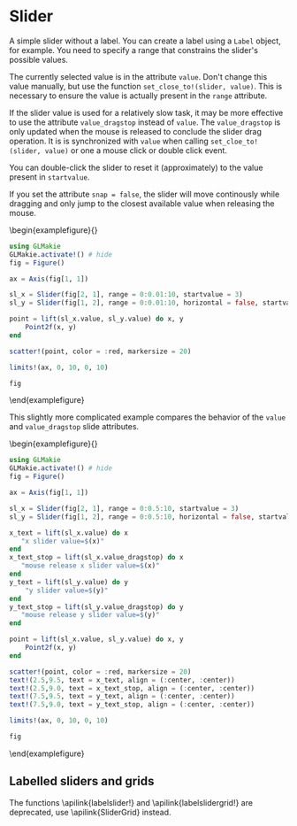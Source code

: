 

# Slider

A simple slider without a label. You can create a label using a `Label` object,
for example. You need to specify a range that constrains the slider's possible values.

The currently selected value is in the attribute `value`.
Don't change this value manually, but use the function `set_close_to!(slider, value)`.
This is necessary to ensure the value is actually present in the `range` attribute.

If the slider value is used for a relatively slow task, it may be more effective to
use the attribute `value_dragstop` instead of `value`.  The `value_dragstop` is only
updated when the mouse is released to conclude the slider drag operation.  It is 
is synchronized with `value` when calling `set_cloe_to!(slider, value)` or one a mouse
click or double click event.

You can double-click the slider to reset it (approximately) to the value present in `startvalue`.

If you set the attribute `snap = false`, the slider will move continously while dragging and only jump to the closest available value when releasing the mouse.

\begin{examplefigure}{}
```julia
using GLMakie
GLMakie.activate!() # hide
fig = Figure()

ax = Axis(fig[1, 1])

sl_x = Slider(fig[2, 1], range = 0:0.01:10, startvalue = 3)
sl_y = Slider(fig[1, 2], range = 0:0.01:10, horizontal = false, startvalue = 6)

point = lift(sl_x.value, sl_y.value) do x, y
    Point2f(x, y)
end

scatter!(point, color = :red, markersize = 20)

limits!(ax, 0, 10, 0, 10)

fig
```
\end{examplefigure}


This slightly more complicated example compares the behavior of the `value`
and `value_dragstop` slide attributes.

\begin{examplefigure}{}
```julia
using GLMakie
GLMakie.activate!() # hide
fig = Figure()

ax = Axis(fig[1, 1])

sl_x = Slider(fig[2, 1], range = 0:0.5:10, startvalue = 3)
sl_y = Slider(fig[1, 2], range = 0:0.5:10, horizontal = false, startvalue = 6)

x_text = lift(sl_x.value) do x
   "x slider value=$(x)"
end
x_text_stop = lift(sl_x.value_dragstop) do x
   "mouse release x slider value=$(x)"
end
y_text = lift(sl_y.value) do y
    "y slider value=$(y)"
end
y_text_stop = lift(sl_y.value_dragstop) do y
   "mouse release y slider value=$(y)"
end

point = lift(sl_x.value, sl_y.value) do x, y
    Point2f(x, y)
end

scatter!(point, color = :red, markersize = 20)
text!(2.5,9.5, text = x_text, align = (:center, :center))
text!(2.5,9.0, text = x_text_stop, align = (:center, :center))
text!(7.5,9.5, text = y_text, align = (:center, :center))
text!(7.5,9.0, text = y_text_stop, align = (:center, :center))

limits!(ax, 0, 10, 0, 10)

fig
```
\end{examplefigure}


## Labelled sliders and grids

The functions \apilink{labelslider!} and \apilink{labelslidergrid!} are deprecated, use \apilink{SliderGrid} instead.
